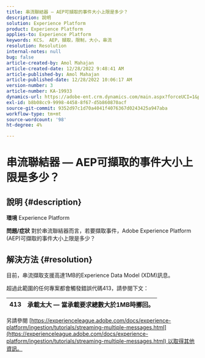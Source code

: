 ```yaml
---
title: 串流聯結器 — AEP可擷取的事件大小上限是多少？
description: 說明
solution: Experience Platform
product: Experience Platform
applies-to: Experience Platform
keywords: KCS， AEP，擷取，限制，大小，串流
resolution: Resolution
internal-notes: null
bug: false
article-created-by: Amol Mahajan
article-created-date: 12/28/2022 9:48:41 AM
article-published-by: Amol Mahajan
article-published-date: 12/28/2022 10:06:17 AM
version-number: 3
article-number: KA-19933
dynamics-url: https://adobe-ent.crm.dynamics.com/main.aspx?forceUCI=1&pagetype=entityrecord&etn=knowledgearticle&id=48dacbca-9486-ed11-81ac-6045bd006e5a
exl-id: b8b08cc9-9998-4458-8f67-d5b860870acf
source-git-commit: 9352d97c1d70a4041f4076367d0243425a947aba
workflow-type: tm+mt
source-wordcount: '98'
ht-degree: 4%

---
```


# 串流聯結器 — AEP可擷取的事件大小上限是多少？

## 說明 {#description}

<b>環境</b>
Experience Platform


<b>問題/症狀</b>
對於串流聯結器而言，若要擷取事件，Adobe Experience Platform (AEP)可擷取的事件大小上限是多少？


## 解決方法 {#resolution}


目前，串流擷取支援高達1MB的Experience Data Model (XDM)訊息。

超過此範圍的任何專案都會觸發錯誤代碼413，請參閱下文：




| 413 | 承載太大 — 當承載要求總數大於1MB時擲回。 |
| --- | --- |




另請參閱 [https://experienceleague.adobe.com/docs/experience-platform/ingestion/tutorials/streaming-multiple-messages.html](https://experienceleague.adobe.com/docs/experience-platform/ingestion/tutorials/streaming-multiple-messages.html) 以取得其他資訊。
